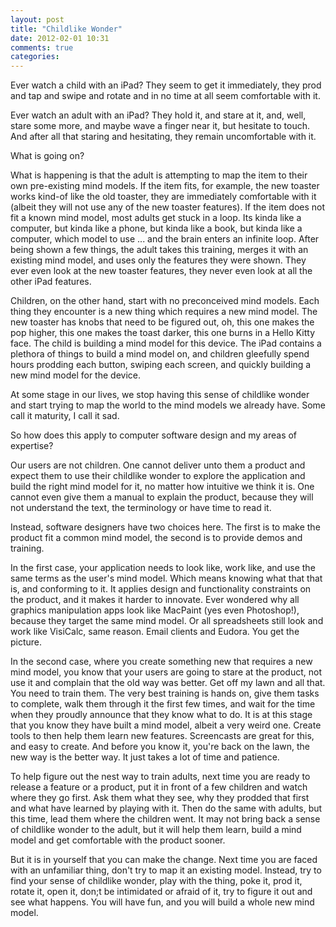 ```yaml
---
layout: post
title: "Childlike Wonder"
date: 2012-02-01 10:31
comments: true
categories: 
---
```


Ever watch a child with an iPad? They seem to get it immediately, they prod and tap and swipe and rotate and in no time at all seem comfortable with it.

Ever watch an adult with an iPad? They hold it, and stare at it, and, well, stare some more, and maybe wave a finger near it, but hesitate to touch. And after all that staring and hesitating, they remain uncomfortable with it.

What is going on?

What is happening is that the adult is attempting to map the item to their own pre-existing mind models. If the item fits, for example, the new toaster works kind-of like the old toaster, they are immediately comfortable with it (albeit they will not use any of the new toaster features). If the item does not fit a known mind model, most adults get stuck in a loop. Its kinda like a computer, but kinda like a phone, but kinda like a book, but kinda like a computer, which model to use ... and the brain enters an infinite loop. After being shown a few things, the adult takes this training, merges it with an existing mind model, and uses only the features they were shown. They ever even look at the new toaster features, they never even look at all the other iPad features.

Children, on the other hand, start with no preconceived mind models. Each thing they encounter is a new thing which requires a new mind model. The new toaster has knobs that need to be figured out, oh, this one makes the pop higher, this one makes the toast darker, this one burns in a Hello Kitty face. The child is building a mind model for this device. The iPad contains a plethora of things to build a mind model on, and children gleefully spend hours prodding each button, swiping each screen, and quickly building a new mind model for the device.

At some stage in our lives, we stop having this sense of childlike wonder and start trying to map the world to the mind models we already have. Some call it maturity, I call it sad.

So how does this apply to computer software design and my areas of expertise?

Our users are not children. One cannot deliver unto them a product and expect them to use their childlike wonder to explore the application and build the right mind model for it, no matter how intuitive we think it is. One cannot even give them a manual to explain the product, because they will not understand the text, the terminology or have time to read it. 

Instead, software designers have two choices here. The first is to make the product fit a common mind model, the second is to provide demos and training.

In the first case, your application needs to look like, work like, and use the same terms as the user's mind model. Which means knowing what that that is, and conforming to it. It applies design and functionality constraints on the product, and it makes it harder to innovate. Ever wondered why all graphics manipulation apps look like MacPaint (yes even Photoshop!), because they target the same mind model. Or all spreadsheets still look and work like VisiCalc, same reason. Email clients and Eudora. You get the picture.

In the second case, where you create something new that requires a new mind model, you know that your users are going to stare at the product, not use it and complain that the old way was better. Get off my lawn and all that. You need to train them.  The very best training is hands on, give them tasks to complete, walk them through it the first few times, and wait for the time when they proudly announce that they know what to do. It is at this stage that you know they have built a mind model, albeit a very weird one.  Create tools to then help them learn new features.  Screencasts are great for this, and easy to create. And before you know it, you're back on the lawn, the new way is the better way. It just takes a lot of time and patience.

To help figure out the nest way to train adults, next time you are ready to release a feature or a product, put it in front of a few children and watch where they go first. Ask them what they see, why they prodded that first and what have learned by playing with it. Then do the same with adults, but this time, lead them where the children went. It may not bring back a sense of childlike wonder to the adult, but it will help them learn, build a mind model and get comfortable with the product sooner.

But it is in yourself that you can make the change. Next time you are faced with an unfamiliar thing, don't try to map it an existing model. Instead, try to find your sense of childlike wonder, play with the thing, poke it, prod it, rotate it, open it, don;t be intimidated or afraid of it, try to figure it out and see what happens. You will have fun, and you will build a whole new mind model.
